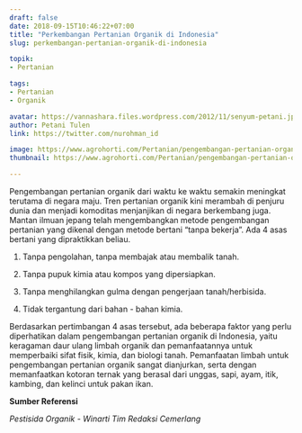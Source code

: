 ```yaml
---
draft: false
date: 2018-09-15T10:46:22+07:00
title: "Perkembangan Pertanian Organik di Indonesia"
slug: perkembangan-pertanian-organik-di-indonesia

topik:
- Pertanian

tags:
- Pertanian
- Organik

avatar: https://vannashara.files.wordpress.com/2012/11/senyum-petani.jpg?w=640
author: Petani Tulen
link: https://twitter.com/nurohman_id

image: https://www.agrohorti.com/Pertanian/pengembangan-pertanian-organik/pertanian-organik1.jpg
thumbnail: https://www.agrohorti.com/Pertanian/pengembangan-pertanian-organik/pertanian-organik1.jpg

---
```

Pengembangan pertanian organik dari waktu ke waktu semakin meningkat terutama di negara maju. Tren pertanian organik kini merambah di penjuru dunia dan menjadi komoditas menjanjikan di negara berkembang juga. Mantan ilmuan jepang telah mengembangkan metode pengembangan pertanian yang dikenal dengan metode bertani “tanpa bekerja”. Ada 4 asas bertani yang dipraktikkan beliau.

1. Tanpa pengolahan, tanpa membajak atau membalik tanah.

2. Tanpa pupuk kimia atau kompos yang dipersiapkan.

3. Tanpa menghilangkan gulma dengan pengerjaan tanah/herbisida.

4. Tidak tergantung dari bahan - bahan kimia.

Berdasarkan pertimbangan 4 asas tersebut, ada beberapa faktor yang perlu diperhatikan dalam pengembangan pertanian organik di Indonesia, yaitu keragaman daur ulang limbah organik dan pemanfaatannya untuk memperbaiki sifat fisik, kimia, dan biologi tanah. Pemanfaatan limbah untuk pengembangan pertanian organik sangat dianjurkan, serta dengan memanfaatkan kotoran ternak yang berasal dari unggas, sapi, ayam, itik, kambing, dan kelinci untuk pakan ikan.

<b>Sumber Referensi</b>

<i>Pestisida Organik - Winarti Tim Redaksi Cemerlang</i>
<!--more-->
